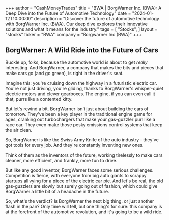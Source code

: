 +++
author = "CashMoneyTrades"
title = "BWA |  BorgWarner Inc. (BWA):  A Deep Dive into the Future of Automotive Technology"
date = "2024-01-12T10:00:00"
description = "Discover the future of automotive technology with BorgWarner Inc. (BWA). Our deep dive explores their innovative solutions and what it means for the industry."
tags = [
"Stocks",
]
layout = "stocks"
ticker = "BWA"
company = "Borgwarner Inc (BWA)"
+++
        


## BorgWarner: A Wild Ride into the Future of Cars

Buckle up, folks, because the automotive world is about to get *really* interesting.  And BorgWarner, a company that makes the bits and pieces that make cars go (and go green), is right in the driver's seat.

Imagine this: you're cruising down the highway in a futuristic electric car.  You're not just driving, you're gliding, thanks to BorgWarner's whisper-quiet electric motors and clever gearboxes.  The engine, if you can even call it that, purrs like a contented kitty.

But let's rewind a bit.  BorgWarner isn't just about building the cars of tomorrow.  They've been a key player in the traditional engine game for ages, cranking out turbochargers that make your gas-guzzler purr like a race car.  They even make those pesky emissions control systems that keep the air clean.

So, BorgWarner is like the Swiss Army Knife of the auto industry – they've got tools for every job.  And they're constantly inventing new ones. 

Think of them as the inventors of the future, working tirelessly to make cars cleaner, more efficient, and frankly, more fun to drive. 

But like any good inventor, BorgWarner faces some serious challenges.  Competition is fierce, with everyone from big auto giants to scrappy startups all vying for a piece of the electric car pie.  And let's be real, the old gas-guzzlers are slowly but surely going out of fashion, which could give BorgWarner a little bit of a headache in the future.

So, what's the verdict?  Is BorgWarner the next big thing, or just another flash in the pan?  Only time will tell, but one thing's for sure: this company is at the forefront of the automotive revolution, and it's going to be a wild ride. 

        